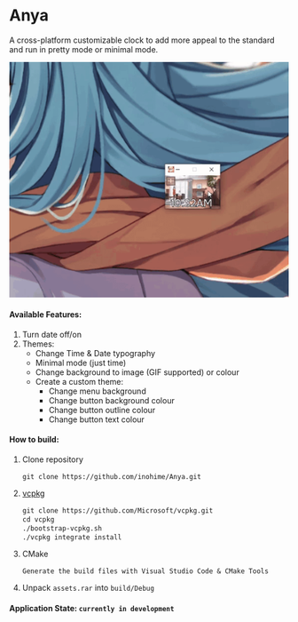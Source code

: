 # Anya

A cross-platform customizable clock to add more appeal to the standard and run in pretty mode or minimal mode.

![example image](assets/app-8-7-22.gif)

#### Available Features:
1. Turn date off/on 
2. Themes:
   - Change Time & Date typography
   - Minimal mode (just time)
   - Change background to image (GIF supported) or colour
   - Create a custom theme:
     - Change menu background
     - Change button background colour
     - Change button outline colour
     - Change button text colour
 
#### How to build:
1. Clone repository
   ```
   git clone https://github.com/inohime/Anya.git
   ```
2. [vcpkg](https://github.com/Microsoft/vcpkg)
   ```
   git clone https://github.com/Microsoft/vcpkg.git
   cd vcpkg
   ./bootstrap-vcpkg.sh
   ./vcpkg integrate install
   ```
3. CMake
   ```
   Generate the build files with Visual Studio Code & CMake Tools
   ```
4. Unpack `assets.rar` into `build/Debug`

#### Application State: `currently in development`


